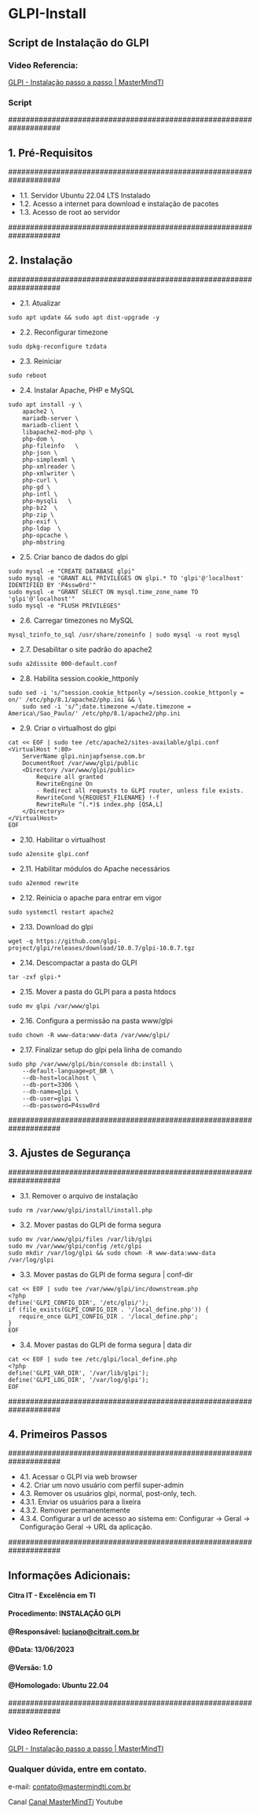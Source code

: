 # GLPI-Install
## Script de Instalação do GLPI

### Video Referencia:

[GLPI - Instalação passo a passo | MasterMindTI](https://youtu.be/_OjuhFMcXfA)

### Script

####################################################################
## 1. Pré-Requisitos
####################################################################
- 1.1. Servidor Ubuntu 22.04 LTS Instalado
- 1.2. Acesso a internet para download e instalação de pacotes
- 1.3. Acesso de root ao servidor

####################################################################
## 2. Instalação
####################################################################
- 2.1. Atualizar
```
sudo apt update && sudo apt dist-upgrade -y
```

- 2.2. Reconfigurar timezone
```
sudo dpkg-reconfigure tzdata
```
- 2.3. Reiniciar
```
sudo reboot
```

- 2.4. Instalar Apache, PHP e MySQL
```
sudo apt install -y \
	apache2 \
	mariadb-server \
	mariadb-client \
	libapache2-mod-php \
	php-dom \
	php-fileinfo   \
	php-json \
	php-simplexml \
	php-xmlreader \
	php-xmlwriter \
	php-curl \
	php-gd \
	php-intl \
	php-mysqli   \
	php-bz2  \
	php-zip \
	php-exif \
	php-ldap  \
	php-opcache \
	php-mbstring
```

- 2.5. Criar banco de dados do glpi
```
sudo mysql -e "CREATE DATABASE glpi"
sudo mysql -e "GRANT ALL PRIVILEGES ON glpi.* TO 'glpi'@'localhost' IDENTIFIED BY 'P4ssw0rd'"
sudo mysql -e "GRANT SELECT ON mysql.time_zone_name TO 'glpi'@'localhost'"
sudo mysql -e "FLUSH PRIVILEGES"
```
- 2.6. Carregar timezones no MySQL
```
mysql_tzinfo_to_sql /usr/share/zoneinfo | sudo mysql -u root mysql
```

- 2.7. Desabilitar o site padrão do apache2
```
sudo a2dissite 000-default.conf
```

- 2.8. Habilita session.cookie_httponly
```
sudo sed -i 's/^session.cookie_httponly =/session.cookie_httponly = on/' /etc/php/8.1/apache2/php.ini && \
	sudo sed -i 's/^;date.timezone =/date.timezone = America\/Sao_Paulo/' /etc/php/8.1/apache2/php.ini
```	

- 2.9. Criar o virtualhost do glpi
```
cat << EOF | sudo tee /etc/apache2/sites-available/glpi.conf
<VirtualHost *:80>
	ServerName glpi.ninjapfsense.com.br
	DocumentRoot /var/www/glpi/public
	<Directory /var/www/glpi/public>
		Require all granted
		RewriteEngine On
		- Redirect all requests to GLPI router, unless file exists.
		RewriteCond %{REQUEST_FILENAME} !-f
		RewriteRule ^(.*)$ index.php [QSA,L]
	</Directory>
</VirtualHost>
EOF
```

- 2.10. Habilitar o virtualhost
```
sudo a2ensite glpi.conf
```

- 2.11. Habilitar módulos do Apache necessários
```
sudo a2enmod rewrite
```

- 2.12. Reinicia o apache para entrar em vigor
```
sudo systemctl restart apache2
```

- 2.13. Download do glpi
```
wget -q https://github.com/glpi-project/glpi/releases/download/10.0.7/glpi-10.0.7.tgz
```

- 2.14. Descompactar a pasta do GLPI
```
tar -zxf glpi-*
```

- 2.15. Mover a pasta do GLPI para a pasta htdocs
```
sudo mv glpi /var/www/glpi
```

- 2.16. Configura a permissão na pasta www/glpi
```
sudo chown -R www-data:www-data /var/www/glpi/
```

- 2.17. Finalizar setup do glpi pela linha de comando
```
sudo php /var/www/glpi/bin/console db:install \
	--default-language=pt_BR \
	--db-host=localhost \
	--db-port=3306 \
	--db-name=glpi \
	--db-user=glpi \
	--db-password=P4ssw0rd
```


####################################################################
## 3. Ajustes de Segurança
####################################################################
- 3.1. Remover o arquivo de instalação
```
sudo rm /var/www/glpi/install/install.php
```

- 3.2. Mover pastas do GLPI de forma segura 
```
sudo mv /var/www/glpi/files /var/lib/glpi
sudo mv /var/www/glpi/config /etc/glpi
sudo mkdir /var/log/glpi && sudo chown -R www-data:www-data /var/log/glpi
```

- 3.3. Mover pastas do GLPI de forma segura | conf-dir
```
cat << EOF | sudo tee /var/www/glpi/inc/downstream.php
<?php
define('GLPI_CONFIG_DIR', '/etc/glpi/');
if (file_exists(GLPI_CONFIG_DIR . '/local_define.php')) {
   require_once GLPI_CONFIG_DIR . '/local_define.php';
}
EOF
```

- 3.4. Mover pastas do GLPI de forma segura | data dir
```
cat << EOF | sudo tee /etc/glpi/local_define.php
<?php
define('GLPI_VAR_DIR', '/var/lib/glpi');
define('GLPI_LOG_DIR', '/var/log/glpi');
EOF
```

####################################################################
## 4. Primeiros Passos
####################################################################
- 4.1. Acessar o GLPI via web browser
- 4.2. Criar um novo usuário com perfil super-admin
- 4.3. Remover os usuários glpi, normal, post-only, tech.
- 4.3.1. Enviar os usuários para a lixeira
- 4.3.2. Remover permanentemente
- 4.3.4. Configurar a url de acesso ao sistema em: Configurar -> Geral -> Configuração Geral -> URL da aplicação.

####################################################################
## Informações Adicionais:
#### Citra IT - Excelência em TI
#### Procedimento: INSTALAÇÃO GLPI
#### @Responsável: luciano@citrait.com.br
#### @Data: 13/06/2023
#### @Versão: 1.0
#### @Homologado: Ubuntu 22.04
####################################################################

### Video Referencia:

[GLPI - Instalação passo a passo | MasterMindTI](https://youtu.be/_OjuhFMcXfA)

### Qualquer dúvida, entre em contato.

e-mail: contato@mastermindti.com.br

Canal [Canal MasterMindTi](https://www.youtube.com/@mastermindti) Youtube

